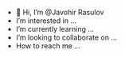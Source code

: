 - 👋 Hi, I’m @Javohir Rasulov
-  I’m interested in ...
-  I’m currently learning ...
-  I’m looking to collaborate on ...
-  How to reach me ...

<!---
Javohir Rasulov is a ✨ special ✨ repository because its `README.md` (this file) appears on your GitHub profile.
You can click the Preview link to take a look at your changes.
--->
